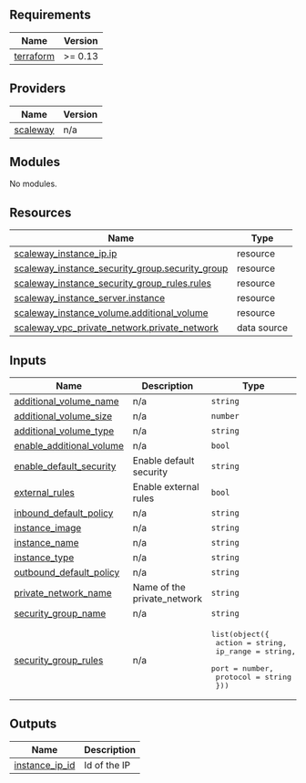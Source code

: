 ## Requirements

| Name | Version |
|------|---------|
| <a name="requirement_terraform"></a> [terraform](#requirement\_terraform) | >= 0.13 |

## Providers

| Name | Version |
|------|---------|
| <a name="provider_scaleway"></a> [scaleway](#provider\_scaleway) | n/a |

## Modules

No modules.

## Resources

| Name | Type |
|------|------|
| [scaleway_instance_ip.ip](https://registry.terraform.io/providers/scaleway/scaleway/latest/docs/resources/instance_ip) | resource |
| [scaleway_instance_security_group.security_group](https://registry.terraform.io/providers/scaleway/scaleway/latest/docs/resources/instance_security_group) | resource |
| [scaleway_instance_security_group_rules.rules](https://registry.terraform.io/providers/scaleway/scaleway/latest/docs/resources/instance_security_group_rules) | resource |
| [scaleway_instance_server.instance](https://registry.terraform.io/providers/scaleway/scaleway/latest/docs/resources/instance_server) | resource |
| [scaleway_instance_volume.additional_volume](https://registry.terraform.io/providers/scaleway/scaleway/latest/docs/resources/instance_volume) | resource |
| [scaleway_vpc_private_network.private_network](https://registry.terraform.io/providers/scaleway/scaleway/latest/docs/data-sources/vpc_private_network) | data source |

## Inputs

| Name | Description | Type | Default | Required |
|------|-------------|------|---------|:--------:|
| <a name="input_additional_volume_name"></a> [additional\_volume\_name](#input\_additional\_volume\_name) | n/a | `string` | `"default"` | no |
| <a name="input_additional_volume_size"></a> [additional\_volume\_size](#input\_additional\_volume\_size) | n/a | `number` | `10` | no |
| <a name="input_additional_volume_type"></a> [additional\_volume\_type](#input\_additional\_volume\_type) | n/a | `string` | `"b_ssd"` | no |
| <a name="input_enable_additional_volume"></a> [enable\_additional\_volume](#input\_enable\_additional\_volume) | n/a | `bool` | `false` | no |
| <a name="input_enable_default_security"></a> [enable\_default\_security](#input\_enable\_default\_security) | Enable default security | `string` | `"true"` | no |
| <a name="input_external_rules"></a> [external\_rules](#input\_external\_rules) | Enable external rules | `bool` | `true` | no |
| <a name="input_inbound_default_policy"></a> [inbound\_default\_policy](#input\_inbound\_default\_policy) | n/a | `string` | `"drop"` | no |
| <a name="input_instance_image"></a> [instance\_image](#input\_instance\_image) | n/a | `string` | n/a | yes |
| <a name="input_instance_name"></a> [instance\_name](#input\_instance\_name) | n/a | `string` | n/a | yes |
| <a name="input_instance_type"></a> [instance\_type](#input\_instance\_type) | n/a | `string` | n/a | yes |
| <a name="input_outbound_default_policy"></a> [outbound\_default\_policy](#input\_outbound\_default\_policy) | n/a | `string` | `"accept"` | no |
| <a name="input_private_network_name"></a> [private\_network\_name](#input\_private\_network\_name) | Name of the private\_network | `string` | `""` | no |
| <a name="input_security_group_name"></a> [security\_group\_name](#input\_security\_group\_name) | n/a | `string` | `"default_security_group"` | no |
| <a name="input_security_group_rules"></a> [security\_group\_rules](#input\_security\_group\_rules) | n/a | <pre>list(object({<br>    action   = string,<br>    ip_range = string,<br>    port     = number,<br>    protocol = string<br>  }))</pre> | `[]` | no |

## Outputs

| Name | Description |
|------|-------------|
| <a name="output_instance_ip_id"></a> [instance\_ip\_id](#output\_instance\_ip\_id) | Id of the IP |
